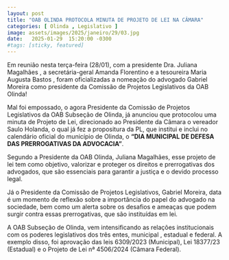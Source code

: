 ```yaml
---
layout: post
title: "OAB OLINDA PROTOCOLA MINUTA DE PROJETO DE LEI NA CÂMARA"
categories: [ Olinda , Legislativo ]
image: assets/images/2025/janeiro/29/03.jpg
date:   2025-01-29  15:20:00 -0300
#tags: [sticky, featured]
---
```

Em reunião nesta terça-feira (28/01), com a presidente Dra. Juliana Magalhães , a secretária-geral Amanda Florentino e a tesoureira Maria Augusta Bastos , foram oficializadas a nomeação do advogado Gabriel Moreira como presidente da Comissão de Projetos Legislativos da OAB Olinda!

Mal foi empossado, o agora Presidente da Comissão de Projetos Legislativos da OAB Subseção de Olinda, já anunciou que protocolou uma minuta de Projeto de Lei, direcionado ao Presidente da Câmara o vereador Saulo Holanda, o qual já fez a propositura da PL, que institui e inclui no calendário oficial do município de Olinda, o  **“DIA MUNICIPAL DE DEFESA DAS PRERROGATIVAS DA ADVOCACIA”**.

Segundo a Presidente da OAB Olinda, Juliana Magalhães, esse projeto de lei tem como objetivo, valorizar e proteger os direitos e prerrogativas dos advogados, que são essenciais para garantir a justiça  e o devido processo legal.

Já o Presidente da Comissão de Projetos Legislativos, Gabriel Moreira, data é um momento de reflexão sobre a importância do papel do advogado na sociedade, bem como um alerta sobre os desafios e ameaças que podem surgir contra essas prerrogativas, que são instituídas em lei. 

A OAB Subseção de Olinda, vem intensificando as relações institucionais com os poderes legislativos dos três entes, municipal , estadual e federal. A exemplo disso, foi aprovação das leis  6309/2023 (Municipal), Lei 18377/23 (Estadual) e o Projeto de Lei nª 4506/2024 (Câmara Federal).
